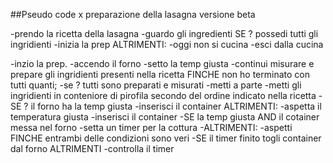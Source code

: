 ##Pseudo code x preparazione della lasagna
versione beta

-prendo la ricetta della lasagna
-guardo gli ingredienti
SE ? possedi tutti gli ingridienti
-inizia la prep
ALTRIMENTI:
-oggi non si cucina
-esci dalla cucina

-inzio la prep.
-accendo il forno
-setto la temp giusta
-continui misurare e prepare gli ingridienti presenti nella ricetta
FINCHE non ho terminato con tutti quanti;
-se ? tutti sono preparati e misurati
-metti a parte
-metti gli ingridienti in conteniore di pirofila secondo del ordine indicato nella ricetta
-SE ? il forno ha la temp giusta
-inserisci il container
ALTRIMENTI:
-aspetta il temperatura giusta
-inserisci il container
-SE la temp giusta AND il cotainer messa nel forno
-setta un timer per la cottura
-ALTRIMENTI:
-aspetti FINCHE entrambi delle condizioni sono veri
-SE il timer finito
togli container dal forno
ALTRIMENTI
-controlla il timer
